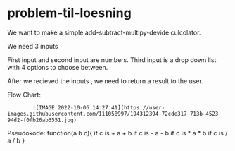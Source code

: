 # problem-til-loesning


We want to make a simple add-subtract-multipy-devide culcolator.

We need 3 inputs 

First input and second input are numbers.
Third input is a drop down list with 4 options to choose between.


After we recieved the inputs , we need to return a result to the user.


Flow Chart:

         
              
            ![IMAGE 2022-10-06 14:27:41](https://user-images.githubusercontent.com/111058997/194312394-72cde317-713b-4523-94d2-f0fb26ab3551.jpg)

Pseudokode:
function(a b c){
  if c is +
    a + b
  if c is - 
    a - b
  if c is * 
    a * b
  if c is / 
    a / b
 }
  
